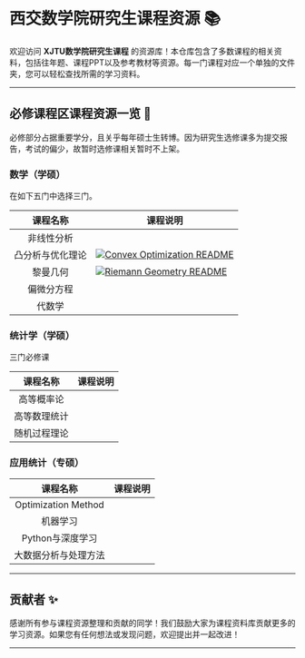 # 西交数学院研究生课程资源 📚

欢迎访问 **XJTU数学院研究生课程** 的资源库！本仓库包含了多数课程的相关资料，包括往年题、课程PPT以及参考教材等资源。每一门课程对应一个单独的文件夹，您可以轻松查找所需的学习资料。

---

## 必修课程区课程资源一览 📖

必修部分占据重要学分，且关乎每年硕士生转博。因为研究生选修课多为提交报告，考试的偏少，故暂时选修课相关暂时不上架。

### 数学（学硕）

在如下五门中选择三门。

|     课程名称     | 课程说明                                                                                                                                      |
| :--------------: | --------------------------------------------------------------------------------------------------------------------------------------------- |
|    非线性分析    |                                                                                                                                               |
| 凸分析与优化理论 | [![Convex Optimization README](https://img.shields.io/badge/README-Convex_Optimization-blue?style=flat-square)](./Convex%20optimization/README.md) |
|     黎曼几何     | [![Riemann Geometry README](https://img.shields.io/badge/README-Riemann_Geometry-blue?style=flat-square)](./Riemann%20Geometry/README.md)  |
|    偏微分方程    |                                                                                                                                               |
|      代数学      |                                                                                                                                               |

### 统计学（学硕）

三门必修课

|   课程名称   | 课程说明 |
| :----------: | -------- |
|  高等概率论  |          |
| 高等数理统计 |          |
| 随机过程理论 |          |

### 应用统计（专硕）

|   课程名称   | 课程说明 |
| :----------: | -------- |
|  Optimization Method  |          |
|  机器学习  |          |
| Python与深度学习 |          |
| 大数据分析与处理方法 |          |

---

## 贡献者 ✨

感谢所有参与课程资源整理和贡献的同学！我们鼓励大家为课程资料库贡献更多的学习资源。如果您有任何想法或发现问题，欢迎提出并一起改进！

---
